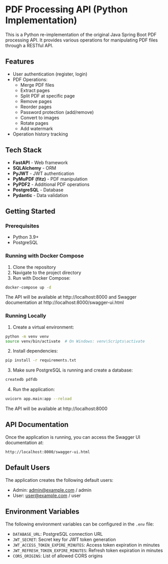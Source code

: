 # PDF Processing API (Python Implementation)

This is a Python re-implementation of the original Java Spring Boot PDF processing API. It provides various operations for manipulating PDF files through a RESTful API.

## Features

- User authentication (register, login)
- PDF Operations:
  - Merge PDF files
  - Extract pages
  - Split PDF at specific page
  - Remove pages
  - Reorder pages
  - Password protection (add/remove)
  - Convert to images
  - Rotate pages
  - Add watermark
- Operation history tracking

## Tech Stack

- **FastAPI** - Web framework
- **SQLAlchemy** - ORM
- **PyJWT** - JWT authentication
- **PyMuPDF (fitz)** - PDF manipulation
- **PyPDF2** - Additional PDF operations
- **PostgreSQL** - Database
- **Pydantic** - Data validation

## Getting Started

### Prerequisites

- Python 3.9+
- PostgreSQL

### Running with Docker Compose

1. Clone the repository
2. Navigate to the project directory
3. Run with Docker Compose:

```bash
docker-compose up -d
```

The API will be available at http://localhost:8000 and Swagger documentation at http://localhost:8000/swagger-ui.html

### Running Locally

1. Create a virtual environment:

```bash
python -m venv venv
source venv/bin/activate  # On Windows: venv\Scripts\activate
```

2. Install dependencies:

```bash
pip install -r requirements.txt
```

3. Make sure PostgreSQL is running and create a database:

```bash
createdb pdfdb
```

4. Run the application:

```bash
uvicorn app.main:app --reload
```

The API will be available at http://localhost:8000

## API Documentation

Once the application is running, you can access the Swagger UI documentation at:

```
http://localhost:8000/swagger-ui.html
```

## Default Users

The application creates the following default users:

- Admin: admin@example.com / admin
- User: user@example.com / user

## Environment Variables

The following environment variables can be configured in the `.env` file:

- `DATABASE_URL`: PostgreSQL connection URL
- `JWT_SECRET`: Secret key for JWT token generation
- `JWT_ACCESS_TOKEN_EXPIRE_MINUTES`: Access token expiration in minutes
- `JWT_REFRESH_TOKEN_EXPIRE_MINUTES`: Refresh token expiration in minutes
- `CORS_ORIGINS`: List of allowed CORS origins
